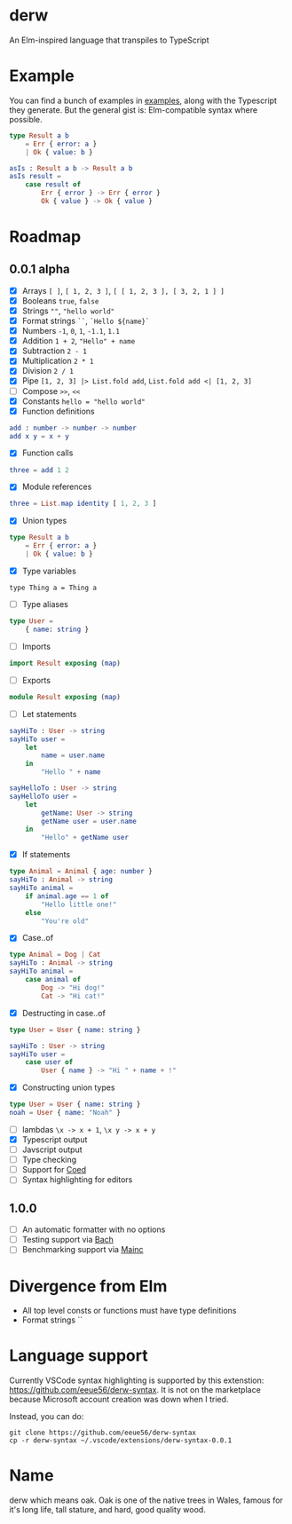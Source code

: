 # derw

An Elm-inspired language that transpiles to TypeScript

# Example

You can find a bunch of examples in [examples](./examples), along with the Typescript they generate. But the general gist is: Elm-compatible syntax where possible.

```elm
type Result a b
    = Err { error: a }
    | Ok { value: b }

asIs : Result a b -> Result a b
asIs result =
    case result of
        Err { error } -> Err { error }
        Ok { value } -> Ok { value }
```

# Roadmap

## 0.0.1 alpha

-   [x] Arrays `[ ]`, `[ 1, 2, 3 ]`, `[ [ 1, 2, 3 ], [ 3, 2, 1 ] ]`
-   [x] Booleans `true`, `false`
-   [x] Strings `""`, `"hello world"`
-   [x] Format strings ` `` `, `` `Hello ${name}` ``
-   [x] Numbers `-1`, `0`, `1`, `-1.1`, `1.1`
-   [x] Addition `1 + 2`, `"Hello" + name`
-   [x] Subtraction `2 - 1`
-   [x] Multiplication `2 * 1`
-   [x] Division `2 / 1`
-   [x] Pipe `[1, 2, 3] |> List.fold add`, `List.fold add <| [1, 2, 3]`
-   [ ] Compose `>>`, `<<`
-   [x] Constants `hello = "hello world"`
-   [x] Function definitions

```elm
add : number -> number -> number
add x y = x + y
```

-   [x] Function calls

```elm
three = add 1 2
```

-   [x] Module references

```elm
three = List.map identity [ 1, 2, 3 ]
```

-   [x] Union types

```elm
type Result a b
    = Err { error: a }
    | Ok { value: b }
```

-   [x] Type variables

```
type Thing a = Thing a
```

-   [ ] Type aliases

```elm
type User =
    { name: string }
```

-   [ ] Imports

```elm
import Result exposing (map)
```

-   [ ] Exports

```elm
module Result exposing (map)
```

-   [ ] Let statements

```elm
sayHiTo : User -> string
sayHiTo user =
    let
        name = user.name
    in
        "Hello " + name

sayHelloTo : User -> string
sayHelloTo user =
    let
        getName: User -> string
        getName user = user.name
    in
        "Hello" + getName user
```

-   [x] If statements

```elm
type Animal = Animal { age: number }
sayHiTo : Animal -> string
sayHiTo animal =
    if animal.age == 1 of
        "Hello little one!"
    else
        "You're old"
```

-   [x] Case..of

```elm
type Animal = Dog | Cat
sayHiTo : Animal -> string
sayHiTo animal =
    case animal of
        Dog -> "Hi dog!"
        Cat -> "Hi cat!"
```

-   [x] Destructing in case..of

```elm
type User = User { name: string }

sayHiTo : User -> string
sayHiTo user =
    case user of
        User { name } -> "Hi " + name + !"
```

-   [x] Constructing union types

```elm
type User = User { name: string }
noah = User { name: "Noah" }
```

-   [ ] lambdas `\x -> x + 1`, `\x y -> x + y`
-   [x] Typescript output
-   [ ] Javscript output
-   [ ] Type checking
-   [ ] Support for [Coed](https://github.com/eeue56/coed)
-   [ ] Syntax highlighting for editors

## 1.0.0

-   [ ] An automatic formatter with no options
-   [ ] Testing support via [Bach](https://github.com/eeue56/bach)
-   [ ] Benchmarking support via [Mainc](https://github.com/eeue56/mainc)

# Divergence from Elm

-   All top level consts or functions must have type definitions
-   Format strings ``

# Language support

Currently VSCode syntax highlighting is supported by this extenstion: https://github.com/eeue56/derw-syntax. It is not on the marketplace because Microsoft account creation was down when I tried.

Instead, you can do:

```
git clone https://github.com/eeue56/derw-syntax
cp -r derw-syntax ~/.vscode/extensions/derw-syntax-0.0.1
```

# Name

derw which means oak. Oak is one of the native trees in Wales, famous for it's long life, tall stature, and hard, good quality wood.
